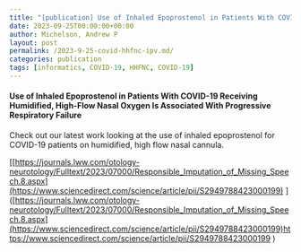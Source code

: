 ```yaml
---
title: "[publication] Use of Inhaled Epoprostenol in Patients With COVID-19 Receiving Humidified, High-Flow Nasal Oxygen Is Associated With Progressive Respiratory Failure"
date: 2023-09-25T00:00:00+00:00
author: Michelson, Andrew P
layout: post
permalink: /2023-9-25-covid-hhfnc-ipv.md/
categories: publication
tags: [informatics, COVID-19, HHFNC, COVID-19]
---
```


#### Use of Inhaled Epoprostenol in Patients With COVID-19 Receiving Humidified, High-Flow Nasal Oxygen Is Associated With Progressive Respiratory Failure <br>
Check out our latest work looking at the use of inhaled epoprostenol for COVID-19 patients on humidified, high flow nasal cannula. 

[[https://journals.lww.com/otology-neurotology/Fulltext/2023/07000/Responsible_Imputation_of_Missing_Speech.8.aspx](https://www.sciencedirect.com/science/article/pii/S2949788423000199)
]
([https://journals.lww.com/otology-neurotology/Fulltext/2023/07000/Responsible_Imputation_of_Missing_Speech.8.aspx](https://www.sciencedirect.com/science/article/pii/S2949788423000199)https://www.sciencedirect.com/science/article/pii/S2949788423000199
)

